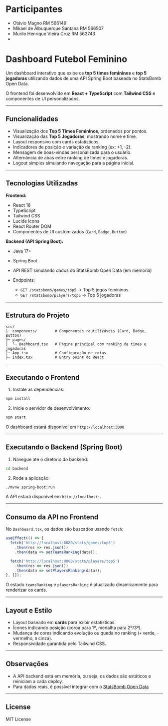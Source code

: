 # Participantes
 * Otávio Magno RM 566149
 * Mikael de Albuquerque Santana RM 566507
 * Murilo Henrique Vieira Cruz RM  563743
 * 


# Dashboard Futebol Feminino

Um dashboard interativo que exibe os **top 5 times femininos** e **top 5 jogadoras** utilizando dados de uma API Spring Boot baseada no StatsBomb Open Data.

O frontend foi desenvolvido em **React + TypeScript** com **Tailwind CSS** e componentes de UI personalizados.

---

## Funcionalidades

* Visualização dos **Top 5 Times Femininos**, ordenados por pontos.
* Visualização das **Top 5 Jogadoras**, mostrando nome e time.
* Layout responsivo com cards estatísticos.
* Indicadores de posição e variação de ranking (ex: +1, -2).
* Mensagem de boas-vindas personalizada para o usuário.
* Alternância de abas entre ranking de times e jogadoras.
* Logout simples simulando navegação para a página inicial.

---

## Tecnologias Utilizadas

**Frontend:**

* React 18
* TypeScript
* Tailwind CSS
* Lucide Icons
* React Router DOM
* Componentes de UI customizados (`Card`, `Badge`, `Button`)

**Backend (API Spring Boot):**

* Java 17+
* Spring Boot
* API REST simulando dados do StatsBomb Open Data (em memória)
* Endpoints:

  * `GET /statsbomb/games/top5` → Top 5 jogos femininos
  * `GET /statsbomb/players/top5` → Top 5 jogadoras

---

## Estrutura do Projeto

```
src/
├─ components/        # Componentes reutilizáveis (Card, Badge, Button)
├─ pages/
│  └─ Dashboard.tsx   # Página principal com ranking de times e jogadoras
├─ App.tsx            # Configuração de rotas
├─ index.tsx          # Entry point do React
```

---

## Executando o Frontend

1. Instale as dependências:

```bash
npm install
```

2. Inicie o servidor de desenvolvimento:

```bash
npm start
```

O dashboard estará disponível em `http://localhost:3000`.

---

## Executando o Backend (Spring Boot)

1. Navegue até o diretório do backend:

```bash
cd backend
```

2. Rode a aplicação:

```bash
./mvnw spring-boot:run
```

A API estará disponível em `http://localhost:`.

---

## Consumo da API no Frontend

No `Dashboard.tsx`, os dados são buscados usando `fetch`:

```ts
useEffect(() => {
  fetch('http://localhost:8080/stats/games/top5')
    .then(res => res.json())
    .then(data => setTeamsRanking(data));

  fetch('http://localhost:8080/stats/players/top5')
    .then(res => res.json())
    .then(data => setPlayersRanking(data));
}, []);
```

O estado `teamsRanking` e `playersRanking` é atualizado dinamicamente para renderizar os cards.

---

## Layout e Estilo

* Layout baseado em **cards** para exibir estatísticas.
* Ícones indicando posição (coroa para 1º, medalha para 2º/3º).
* Mudança de cores indicando evolução ou queda no ranking (`+` verde, `-` vermelho, `0` cinza).
* Responsividade garantida pelo Tailwind CSS.

---

## Observações

* A API backend está em memória, ou seja, os dados são estáticos e reiniciam a cada deploy.
* Para dados reais, é possível integrar com o [StatsBomb Open Data](https://github.com/statsbomb/open-data)


---

## License

MIT License
